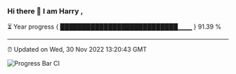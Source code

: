 ### Hi there 👋 I am Harry , 

⏳ Year progress { ███████████████████████████▁▁▁ } 91.39 %

---

⏰ Updated on Wed, 30 Nov 2022 13:20:43 GMT

![Progress Bar CI](https://github.com/duykhang68/duykhang68/workflows/Progress%20Bar%20CI/badge.svg)

